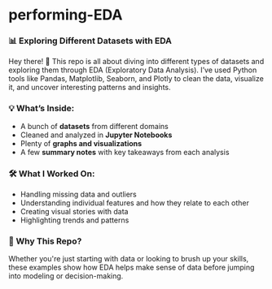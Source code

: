 # performing-EDA


### 📊 Exploring Different Datasets with EDA

Hey there! 👋 This repo is all about diving into different types of datasets and exploring them through EDA (Exploratory Data Analysis). I’ve used Python tools like Pandas, Matplotlib, Seaborn, and Plotly to clean the data, visualize it, and uncover interesting patterns and insights.

### 💡 What’s Inside:
- A bunch of **datasets** from different domains
- Cleaned and analyzed in **Jupyter Notebooks**
- Plenty of **graphs and visualizations**
- A few **summary notes** with key takeaways from each analysis

### 🛠️ What I Worked On:
- Handling missing data and outliers
- Understanding individual features and how they relate to each other
- Creating visual stories with data
- Highlighting trends and patterns

### 🧠 Why This Repo?
Whether you're just starting with data or looking to brush up your skills, these examples show how EDA helps make sense of data before jumping into modeling or decision-making.
